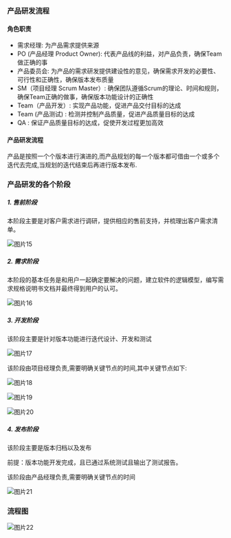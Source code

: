 ### 产品研发流程

#### 角色职责
- 需求经理: 为产品需求提供来源
- PO (产品经理 Product Owner): 代表产品线的利益，对产品负责，确保Team做正确的事
- 产品委员会: 为产品的需求研发提供建设性的意见，确保需求开发的必要性、可行性和正确性，确保版本发布质量
- SM（项目经理 Scrum Master）: 确保团队遵循Scrum的理论、时间和规则，确保Team正确的做事，确保版本功能设计的正确性
- Team（产品开发）: 实现产品功能，促进产品交付目标的达成
- Team (产品测试) : 检测并控制产品质量，促进产品质量目标的达成
- QA : 保证产品质量目标的达成，促使开发过程更加高效

#### 产品研发流程
 产品是按照一个个版本进行演进的,而产品规划的每一个版本都可借由一个或多个迭代去完成,当规划的迭代结束后再进行版本发布.

 ### 产品研发的各个阶段
 ##### 1. 售前阶段
 本阶段主要是对客户需求进行调研，提供相应的售前支持，并梳理出客户需求清单。

 ![图片15](https://i.loli.net/2018/05/16/5afc0096a7185.png)


##### 2. 需求阶段
本阶段的基本任务是和用户一起确定要解决的问题，建立软件的逻辑模型，编写需求规格说明书文档并最终得到用户的认可。

![图片16](https://i.loli.net/2018/05/16/5afc0130559ed.png)

##### 3. 开发阶段
该阶段主要是针对版本功能进行迭代设计、开发和测试

![图片17](https://i.loli.net/2018/05/16/5afc018c7603b.png)

该阶段由项目经理负责,需要明确关键节点的时间,其中关键节点如下:

![图片18](https://i.loli.net/2018/05/16/5afc03ba1af69.png)

![图片19](https://i.loli.net/2018/05/16/5afc03db5143c.png)

![图片20](https://i.loli.net/2018/05/16/5afc03e7362e2.png)

##### 4. 发布阶段

该阶段主要是版本归档以及发布

前提：版本功能开发完成，且已通过系统测试且输出了测试报告。

该阶段由产品经理负责,需要明确关键节点的时间

![图片21](https://i.loli.net/2018/05/16/5afc056d52064.png)


### 流程图

![图片22](https://i.loli.net/2018/05/16/5afc08db45c49.png)
